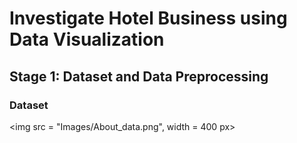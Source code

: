 # Investigate Hotel Business using Data Visualization
## Stage 1: Dataset and Data Preprocessing
### Dataset
<kdb><img src = "Images/About_data.png", width = 400 px></kbd>
